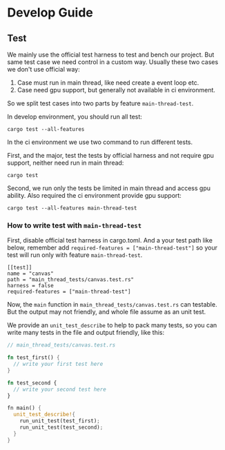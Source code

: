 # Develop Guide


## Test

We mainly use the official test harness to test and bench our project. But same test case we need control in a custom way. Usually these two cases we don't use official way:

1. Case must run in main thread, like need create a event loop etc.
2. Case need gpu support, but generally not available in ci environment.

So we split test cases into two parts by feature `main-thread-test`. 

In develop environment, you should run all test:

```
cargo test --all-features
```

In the ci environment we use two command to run different tests.

First, and the major, test the tests by official harness and not require gpu support, neither need run in main thread:

```
cargo test
```

Second, we run only the tests be limited in main thread and access gpu ability. Also required the ci environment provide gpu support:

```
cargo test --all-features main-thread-test 
```

### How to write test with `main-thread-test`

First, disable official test harness in cargo.toml. And a your test path like below, remember add `required-features = ["main-thread-test"]` so your test will run only with feature `main-thread-test`.

```
[[test]]
name = "canvas"
path = "main_thread_tests/canvas.test.rs"
harness = false
required-features = ["main-thread-test"]
```

Now, the `main` function in `main_thread_tests/canvas.test.rs` can testable. But the output may not friendly, and whole file assume as an unit test.

We provide an `unit_test_describe` to help to pack many tests, so you can write many tests in the file and output friendly, like this:


```rust
// main_thread_tests/canvas.test.rs

fn test_first() {
  // write your first test here
}

fn test_second {
  // write your second test here
}

fn main() {
  unit_test_describe!{
    run_unit_test(test_first);
    run_unit_test(test_second);
  }
}

```